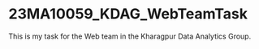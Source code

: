# 23MA10059_KDAG_WebTeamTask
This is my task for the Web team in the Kharagpur Data Analytics Group.
